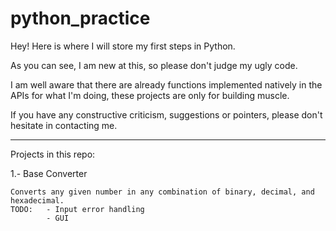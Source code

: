# python_practice

Hey! Here is where I will store my first steps in Python.

As you can see, I am new at this, so please don't judge my ugly code.

I am well aware that there are already functions implemented natively in the APIs for what I'm doing, these projects are only for building muscle.

If you have any constructive criticism, suggestions or pointers, please don't hesitate in contacting me.

---

Projects in this repo:

1.- Base Converter

    Converts any given number in any combination of binary, decimal, and hexadecimal.
    TODO:   - Input error handling
            - GUI
